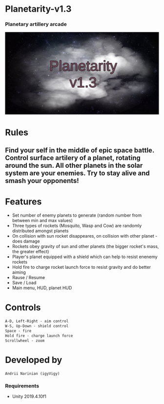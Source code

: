 # Planetarity-v1.3


### Planetary artillery arcade  

<img width="800" alt="Planetarity v1.3" src="https://github.com/igyvigy/Planetarity-v1.3/blob/master/cover.png">

# Rules
## Find your self in the middle of epic space battle. Control surface artilery of a planet, rotating around the sun. All other planets in the solar system are your enemies. Try to stay alive and smash your opponents!

# Features
- Set number of enemy planets to generate (random number from between min and max values)
- Three types of rockets (Mosquito, Wasp and Cow) are randomly distributed amongst planets
- On collision with sun rocket disappeares, on collision with other planet - does damage
- Rockets obey gravity of sun and other planets (the bigger rocket's mass, the greater effect)
- Player's planet equipped with a shield which can help to resist enenemy rockets
- Hold fire to charge rocket launch force to resist gravity and do better aiming
- Rause / Resume
- Save / Load
- Main menu, HUD, planet HUD

# Controls
```
A-D, Left-Right - aim control
W-S, Up-Down - shield control
Space - fire
Hold fire - charge launch force
Scrollwheel - zoom
 ```
# Developed by
```
Andrii Narinian (igyVigy)
 ```

### Requirements

- Unity 2019.4.10f1
